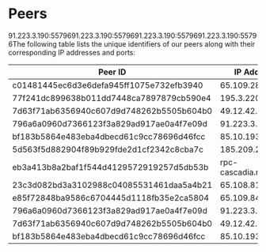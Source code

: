 # Peers

91.223.3.190:5579691.223.3.190:5579691.223.3.190:5579691.223.3.190:55796The following table lists the unique identifiers of our peers along with their corresponding IP addresses and ports:

| Peer ID                                  | IP Address and Port            |
| ---------------------------------------- | ------------------------------ |
| c01481445ec6d3e6defa945ff1075e732efb3940 | 65.109.28.226:19656            |
| 77f241dc899638b011dd7448ca7897879cb590e4 | 195.3.220.22:11656             |
| 7d63f71ab6356940c607d9d748262b5505b604b0 | 49.12.42.105:26656             |
| 796a6a0960d7366123f3a829ad917ae0a4f7e09d | 91.223.3.190:55796             |
| bf183b5864e483eba4dbecd61c9cc78696d46fcc | 85.10.193.246:34656            |
| 5d563f5d882904f89b929fde2d1cf2342c8cba7c | 185.209.223.64:26656           |
| eb3a413b8a2baf1f544d4129572919257d5db53b | rpc-cascadia.nodeist.net:28656 |
| 23c3d082bd3a3102988c04085531461daa5a4b21 | 65.108.81.122:26656            |
| e85f72848ba9586c6704445d1118fb35e2ca5804 | 65.109.84.33:38656             |
| 796a6a0960d7366123f3a829ad917ae0a4f7e09d | 91.223.3.190:55796             |
| 7d63f71ab6356940c607d9d748262b5505b604b0 | 49.12.42.105:26656             |
| bf183b5864e483eba4dbecd61c9cc78696d46fcc | 85.10.193.246:34656            |
